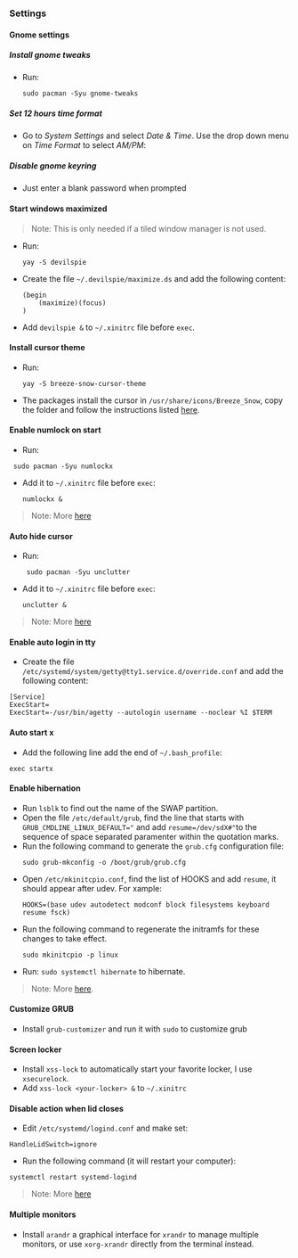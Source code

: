 ### Settings

#### Gnome settings

##### Install gnome tweaks

- Run:
  ```
  sudo pacman -Syu gnome-tweaks
  ```

##### Set 12 hours time format
- Go to *System Settings* and select *Date & Time*. Use the drop down menu on *Time Format* to select *AM/PM*:


##### Disable gnome keyring
- Just enter a blank password when prompted

#### Start windows maximized
>Note: This is only needed if a tiled window manager is not used.

- Run:
  ```
  yay -S devilspie
  ```
- Create the file `~/.devilspie/maximize.ds` and add the following content:
  ```
  (begin
      (maximize)(focus)
  ) 
  ```
- Add `devilspie &` to `~/.xinitrc` file before `exec`.

#### Install cursor theme
- Run:
  ```
  yay -S breeze-snow-cursor-theme
  ```
- The packages install the cursor in `/usr/share/icons/Breeze_Snow`, copy the folder and follow the instructions listed [here](https://wiki.archlinux.org/index.php/Cursor_themes#XDG_specification).

#### Enable numlock on start
- Run:
```
 sudo pacman -Syu numlockx
```
- Add it to `~/.xinitrc` file before `exec`:
  ```
  numlockx &
  ```
>Note: More [here](https://wiki.archlinux.org/index.php/Activating_numlock_on_bootup#startx)

#### Auto hide cursor
- Run:
  ```
   sudo pacman -Syu unclutter
  ```
- Add it to `~/.xinitrc` file before `exec`:
  ```
  unclutter &
  ```
>Note: More [here](https://wiki.archlinux.org/index.php/Unclutter)

#### Enable auto login in tty
- Create the file `/etc/systemd/system/getty@tty1.service.d/override.conf` and add the following content:
```
[Service]
ExecStart=
ExecStart=-/usr/bin/agetty --autologin username --noclear %I $TERM
```

#### Auto start x
- Add the following line add the end of `~/.bash_profile`:
```
exec startx
```

#### Enable hibernation
- Run `lsblk` to find out the name of the SWAP partition.
- Open the file `/etc/default/grub`, find the line that starts with `GRUB_CMDLINE_LINUX_DEFAULT="` and add `resume=/dev/sdX#"`to the sequence of space separated paramenter within the quotation marks.
- Run the following command to generate the `grub.cfg` configuration file:  
  ```
  sudo grub-mkconfig -o /boot/grub/grub.cfg
  ```
- Open `/etc/mkinitcpio.conf`, find the list of HOOKS and add `resume`, it should appear after udev. For xample:
  ```
  HOOKS=(base udev autodetect modconf block filesystems keyboard resume fsck)
  ```
- Run the following command to regenerate the initramfs for these changes to take effect.
  ```
  sudo mkinitcpio -p linux
  ```
- Run: `sudo systemctl hibernate` to hibernate.
>Note: More [here](https://wiki.archlinux.org/index.php/Power_management/Suspend_and_hibernate#Hibernation).

#### Customize GRUB
- Install `grub-customizer` and run it with `sudo` to customize grub

#### Screen locker
- Install `xss-lock` to automatically start your favorite locker, I use `xsecurelock`.
- Add `xss-lock <your-locker> &` to `~/.xinitrc`

#### Disable action when lid closes
- Edit `/etc/systemd/logind.conf` and make set:
```
HandleLidSwitch=ignore
```
- Run the following command (it will restart your computer):
```
systemctl restart systemd-logind
```
>Note: More [here](https://wiki.archlinux.org/index.php/Power_management#Power_management_with_systemd)

#### Multiple monitors
- Install `arandr` a graphical interface for `xrandr` to manage multiple monitors, or use `xorg-xrandr` directly from the terminal instead.
